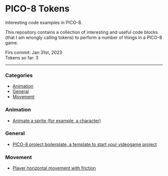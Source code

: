 # PICO-8 Tokens

Interesting code examples in PICO-8.

This repository contains a collection of interesting and useful code blocks (that I am wrongly calling tokens) to perform a number of things in a PICO-8 game.

Firs commit: Jan 31st, 2023  
Tokens so far: 3

---

### Categories

- [Animation](#Animation)
- [General](#General)
- [Movement](#Movement)

### Animation

- [Animate a sprite (for example, a character)](animate-sprite.md)

### General

- [PICO-8 project boilerplate, a template to start your videogame project](https://github.com/isacben/template-p8)

### Movement

- [Player horizontal movement with friction](plyer-horizontal-movement-friction.md)